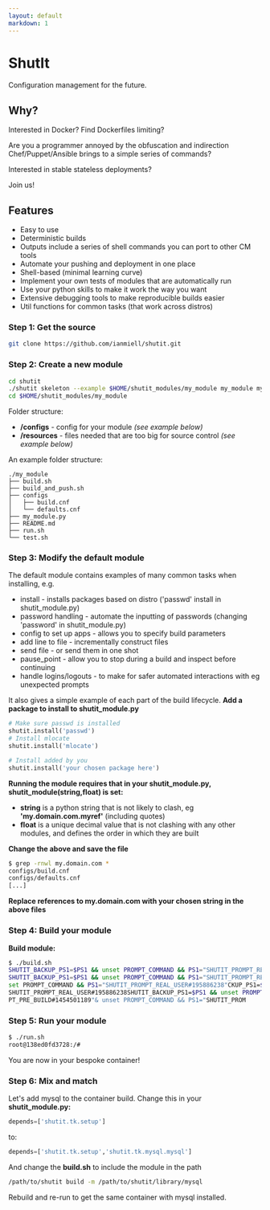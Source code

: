 ```yaml
---
layout: default
markdown: 1
---
```

# ShutIt #

Configuration management for the future.

## Why? ##

Interested in Docker? Find Dockerfiles limiting?

Are you a programmer annoyed by the obfuscation and indirection Chef/Puppet/Ansible brings to a simple series of commands?

Interested in stable stateless deployments?

Join us!

## Features ##

 - Easy to use
 - Deterministic builds
 - Outputs include a series of shell commands you can port to other CM tools
 - Automate your pushing and deployment in one place
 - Shell-based (minimal learning curve)
 - Implement your own tests of modules that are automatically run
 - Use your python skills to make it work the way you want
 - Extensive debugging tools to make reproducible builds easier
 - Util functions for common tasks (that work across distros)

### Step 1: Get the source ###
```sh
git clone https://github.com/ianmiell/shutit.git
```

### Step 2: Create a new module ###

```sh
cd shutit
./shutit skeleton --example $HOME/shutit_modules/my_module my_module my.domain.com
cd $HOME/shutit_modules/my_module
```

Folder structure:

 - **/configs** - config for your module *(see example below)*
 - **/resources** - files needed that are too big for source control *(see example below)*

An example folder structure:

```
./my_module
├── build.sh
├── build_and_push.sh
├── configs
│   ├── build.cnf
│   └── defaults.cnf
├── my_module.py
├── README.md
├── run.sh
└── test.sh
```

### Step 3: Modify the default module ###

The default module contains examples of many common tasks when installing, e.g.

 - install               - installs packages based on distro ('passwd' install in shutit_module.py)
 - password handling     - automate the inputting of passwords (changing 'password' in shutit_module.py)
 - config to set up apps - allows you to specify build parameters
 - add line to file      - incrementally construct files
 - send file             - or send them in one shot
 - pause_point           - allow you to stop during a build and inspect before continuing
 - handle logins/logouts - to make for safer automated interactions with eg unexpected prompts

It also gives a simple example of each part of the build lifecycle. **Add a package to install to shutit_module.py**

```python
# Make sure passwd is installed
shutit.install('passwd')
# Install mlocate
shutit.install('mlocate')

# Install added by you
shutit.install('your chosen package here')
```

**Running the module requires that in your shutit_module.py, shutit_module(string,float) is set:**

 - **string** is a python string that is not likely to clash, eg **'my.domain.com.myref'** (including quotes)
 - **float** is a unique decimal value that is not clashing with any other modules, and defines the order in which they are built

**Change the above and save the file**

```sh
$ grep -rnwl my.domain.com *
configs/build.cnf
configs/defaults.cnf
[...]
```

**Replace references to my.domain.com with your chosen string in the above files**

### Step 4: Build your module ###

**Build module:**

```sh
$ ./build.sh
SHUTIT_BACKUP_PS1=$PS1 && unset PROMPT_COMMAND && PS1="SHUTIT_PROMPT_REAL_USER#195886238"
SHUTIT_BACKUP_PS1=$PS1 && unset PROMPT_COMMAND && PS1="SHUTIT_PROMPT_REAL_USER#195886238"
set PROMPT_COMMAND && PS1="SHUTIT_PROMPT_REAL_USER#195886238"CKUP_PS1=$PS1 && un 
SHUTIT_PROMPT_REAL_USER#195886238SHUTIT_BACKUP_PS1=$PS1 && unset PROMPT_COMMAND && PS1="SHUTIT_PROMPT_PRE_BUILD#1454501189"
PT_PRE_BUILD#1454501189"& unset PROMPT_COMMAND && PS1="SHUTIT_PROM
```

### Step 5: Run your module ###

```sh
$ ./run.sh
root@138ed0fd3728:/#
```

You are now in your bespoke container!

### Step 6: Mix and match ###

Let's add mysql to the container build. Change this in your **shutit_module.py:**

```python
depends=['shutit.tk.setup']
```

to:

```python
depends=['shutit.tk.setup','shutit.tk.mysql.mysql']
```

And change the **build.sh** to include the module in the path

```sh
/path/to/shutit build -m /path/to/shutit/library/mysql
```

Rebuild and re-run to get the same container with mysql installed.
